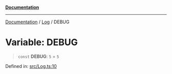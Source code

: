 [**Documentation**](../../README.md)

***

[Documentation](../../README.md) / [Log](../README.md) / DEBUG

# Variable: DEBUG

> `const` **DEBUG**: `5` = `5`

Defined in: [src/Log.ts:10](https://github.com/Christian-Me/folder-to-tags-plugin/blob/1b47fd7d007d2f33409aeb5e2ff62bca31adb1cf/src/Log.ts#L10)

